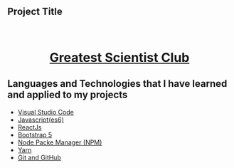 <!-- PROJECT Title -->

## Project Title

<br />
<p align="center">
  <h1 align="center"><a href="https://scientist-club-rakibtweets.netlify.app/">Greatest Scientist Club</a></h1>

  <!-- TABLE OF CONTENTS -->

## Languages and Technologies that I have learned and applied to my projects

- [Visual Studio Code](#visula-studio-code)
- [Javascript(es6)](#js-es6)
- [ReactJs](#ReactJs)
- [Bootstrap 5](#bootstrap5)
- [Node Packe Manager (NPM)](#npm)
- [Yarn](#yarn)
- [Git and GitHub](#git)
